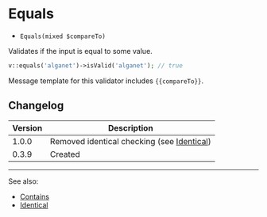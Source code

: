 # Equals

- `Equals(mixed $compareTo)`

Validates if the input is equal to some value.

```php
v::equals('alganet')->isValid('alganet'); // true
```

Message template for this validator includes `{{compareTo}}`.

## Changelog

Version | Description
--------|-------------
  1.0.0 | Removed identical checking (see [Identical](Identical.md))
  0.3.9 | Created

***
See also:

- [Contains](Contains.md)
- [Identical](Identical.md)

